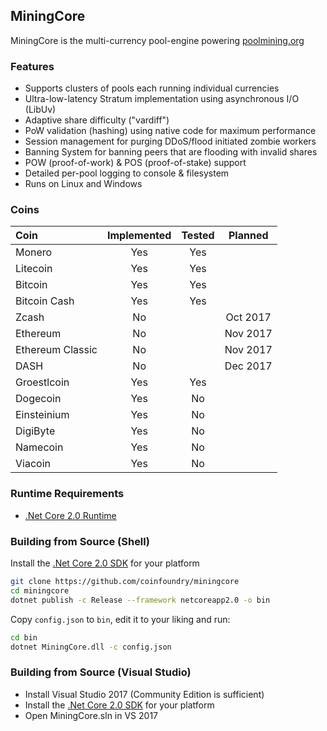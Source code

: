 ## MiningCore

MiningCore is the multi-currency pool-engine powering [poolmining.org](https://poolmining.org)

### Features

- Supports clusters of pools each running individual currencies
- Ultra-low-latency Stratum implementation using asynchronous I/O (LibUv)
- Adaptive share difficulty ("vardiff")
- PoW validation (hashing) using native code for maximum performance
- Session management for purging DDoS/flood initiated zombie workers
- Banning System for banning peers that are flooding with invalid shares
- POW (proof-of-work) & POS (proof-of-stake) support
- Detailed per-pool logging to console & filesystem
- Runs on Linux and Windows

### Coins

Coin | Implemented | Tested | Planned
:--- | :---: | :---: | :---: 
Monero | Yes | Yes |  
Litecoin | Yes | Yes |  
Bitcoin | Yes | Yes |  
Bitcoin Cash | Yes | Yes |  
Zcash | No |  | Oct 2017
Ethereum | No |  | Nov 2017
Ethereum Classic | No |  | Nov 2017
DASH | No |  | Dec 2017
Groestlcoin | Yes | Yes |  
Dogecoin | Yes | No |  
Einsteinium | Yes | No |  
DigiByte | Yes | No |  
Namecoin | Yes | No |  
Viacoin | Yes | No |  

### Runtime Requirements

- [.Net Core 2.0 Runtime](https://www.microsoft.com/net/download/core#/runtime)

### Building from Source (Shell)

Install the [.Net Core 2.0 SDK](https://www.microsoft.com/net/download/core) for your platform 

```bash
git clone https://github.com/coinfoundry/miningcore
cd miningcore
dotnet publish -c Release --framework netcoreapp2.0 -o bin
```
Copy <code>config.json</code> to <code>bin</code>, edit it to your liking and run:

```bash
cd bin
dotnet MiningCore.dll -c config.json
```

### Building from Source (Visual Studio)

- Install Visual Studio 2017 (Community Edition is sufficient)
- Install the [.Net Core 2.0 SDK](https://www.microsoft.com/net/download/core) for your platform 
- Open MiningCore.sln in VS 2017

